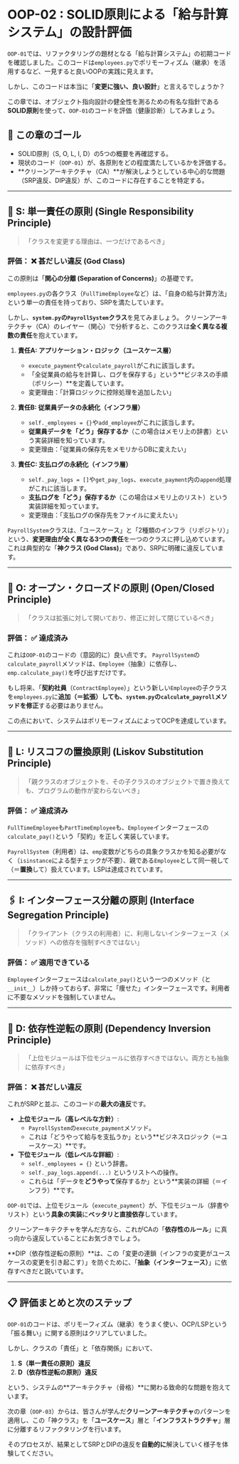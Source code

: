 # OOP-02 : SOLID原則による「給与計算システム」の設計評価

`OOP-01`では、リファクタリングの題材となる「給与計算システム」の初期コードを確認しました。このコードは`employees.py`でポリモーフィズム（継承）を活用するなど、一見すると良いOOPの実践に見えます。

しかし、このコードは本当に「**変更に強い、良い設計**」と言えるでしょうか？

この章では、オブジェクト指向設計の健全性を測るための有名な指針である**SOLID原則**を使って、`OOP-01`のコードを評価（健康診断）してみましょう。

## 🎯 この章のゴール

* SOLID原則（S, O, L, I, D）の5つの概要を再確認する。
* 現状のコード（`OOP-01`）が、各原則をどの程度満たしているかを評価する。
* **クリーンアーキテクチャ（CA）**が解決しようとしている中心的な問題（SRP違反、DIP違反）が、このコードに存在することを特定する。

---

## 📗 S: 単一責任の原則 (Single Responsibility Principle)

> 「クラスを変更する理由は、一つだけであるべき」

### 評価： ❌ 甚だしい違反 (God Class)

この原則は「**関心の分離 (Separation of Concerns)**」の基礎です。

`employees.py`の各クラス（`FullTimeEmployee`など）は、「自身の給与計算方法」という単一の責任を持っており、SRPを満たしています。

しかし、**`system.py`の`PayrollSystem`クラス**を見てみましょう。
クリーンアーキテクチャ（CA）のレイヤー（関心）で分析すると、このクラスは**全く異なる複数の責任**を抱えています。

1.  **責任A: アプリケーション・ロジック（ユースケース層）**
    * `execute_payment`や`calculate_payroll`がこれに該当します。
    * 「全従業員の給与を計算し、ログを保存する」という**ビジネスの手順（ポリシー）**を定義しています。
    * 変更理由：「計算ロジックに控除処理を追加したい」

2.  **責任B: 従業員データの永続化（インフラ層）**
    * `self._employees = {}`や`add_employee`がこれに該当します。
    * **従業員データを「どう」保存するか**（この場合はメモリ上の辞書）という実装詳細を知っています。
    * 変更理由：「従業員の保存先をメモリからDBに変えたい」

3.  **責任C: 支払ログの永続化（インフラ層）**
    * `self._pay_logs = []`や`get_pay_logs`、`execute_payment`内の`append`処理がこれに該当します。
    * **支払ログを「どう」保存するか**（この場合はメモリ上のリスト）という実装詳細を知っています。
    * 変更理由：「支払ログの保存先をファイルに変えたい」

`PayrollSystem`クラスは、「ユースケース」と「2種類のインフラ（リポジトリ）」という、**変更理由が全く異なる3つの責任**を一つのクラスに押し込めています。
これは典型的な「**神クラス (God Class)**」であり、SRPに明確に違反しています。

---

## 📖 O: オープン・クローズドの原則 (Open/Closed Principle)

> 「クラスは拡張に対して開いており、修正に対して閉じているべき」

### 評価： ✅ 達成済み

これは`OOP-01`のコードの（意図的に）良い点です。
`PayrollSystem`の`calculate_payroll`メソッドは、`Employee`（抽象）に依存し、`emp.calculate_pay()`を呼び出すだけです。

もし将来、「**契約社員**（`ContractEmployee`）」という新しい`Employee`の子クラスを`employees.py`に**追加（＝拡張）**しても、`system.py`の`calculate_payroll`メソッドを**修正**する必要はありません。

この点において、システムはポリモーフィズムによってOCPを達成しています。

---

## 🔄 L: リスコフの置換原則 (Liskov Substitution Principle)

> 「親クラスのオブジェクトを、その子クラスのオブジェクトで置き換えても、プログラムの動作が変わらないべき」

### 評価： ✅ 達成済み

`FullTimeEmployee`も`PartTimeEmployee`も、`Employee`インターフェースの`calculate_pay()`という「契約」を正しく実装しています。

`PayrollSystem`（利用者）は、`emp`変数がどちらの具象クラスかを知る必要がなく（`isinstance`による型チェックが不要）、親である`Employee`として同一視して（＝**置換**して）扱えています。LSPは達成されています。

---

## 🖇️ I: インターフェース分離の原則 (Interface Segregation Principle)

> 「クライアント（クラスの利用者）に、利用しないインターフェース（メソッド）への依存を強制すべきではない」

### 評価： ✅ 適用できている

`Employee`インターフェースは`calculate_pay()`という一つのメソッド（と`__init__`）しか持っておらず、非常に「痩せた」インターフェースです。利用者に不要なメソッドを強制していません。

---

## 🔗 D: 依存性逆転の原則 (Dependency Inversion Principle)

> 「上位モジュールは下位モジュールに依存すべきではない。両方とも抽象に依存すべき」

### 評価： ❌ 甚だしい違反

これがSRPと並ぶ、このコードの**最大の違反**です。

* **上位モジュール（高レベルな方針）**:
    * `PayrollSystem`の`execute_payment`メソッド。
    * これは「どうやって給与を支払うか」という**ビジネスロジック（＝ユースケース）**です。
* **下位モジュール（低レベルな詳細）**:
    * `self._employees = {}` という辞書。
    * `self._pay_logs.append(...)` というリストへの操作。
    * これらは「データを**どうやって**保存するか」という**実装の詳細（＝インフラ）**です。

`OOP-01`では、上位モジュール（`execute_payment`）が、下位モジュール（辞書やリスト）という**具象の実装**に**ベッタリと直接依存**しています。

クリーンアーキテクチャを学んだ方なら、これがCAの「**依存性のルール**」に真っ向から違反していることにお気づきでしょう。


**DIP（依存性逆転の原則）**は、この「変更の連鎖（インフラの変更がユースケースの変更を引き起こす）」を防ぐために、「**抽象（インターフェース）**」に依存すべきだと説いています。

---

## 📋 評価まとめと次のステップ

`OOP-01`のコードは、ポリモーフィズム（継承）をうまく使い、OCP/LSPという「振る舞い」に関する原則はクリアしていました。

しかし、クラスの「責任」と「依存関係」において、
1.  **S（単一責任の原則）違反**
2.  **D（依存性逆転の原則）違反**

という、システムの**アーキテクチャ（骨格）**に関わる致命的な問題を抱えています。

次の章（`OOP-03`）からは、皆さんが学んだ**クリーンアーキテクチャ**のパターンを適用し、この「神クラス」を「**ユースケース**」層と「**インフラストラクチャ**」層に分離するリファクタリングを行います。

そのプロセスが、結果としてSRPとDIPの違反を**自動的に**解決していく様子を体験してください。